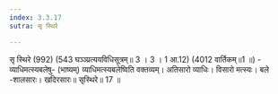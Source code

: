 ```yaml
---
index: 3.3.17
sutra: सृ स्थिरे

---
```

 सृ स्थिरे (992) (543 घञ्ञ्प्रत्ययविधिसूत्रम्॥ 3 । 3 । 1 आ.12) (4012 वार्तिकम्॥1 ॥) - व्याधिमत्स्यबलेषु- (भाष्यम्) व्याधिमत्स्यबलेष्विति वक्तव्यम्। अतिसारो व्याधिः। विसारो मत्स्यः। बले -शालसारः। खदिरसारः॥ सृस्थिरे॥ 17 ॥ 